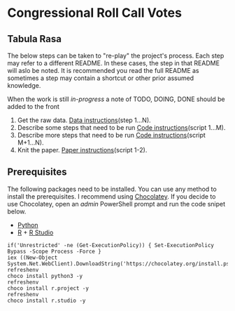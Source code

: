 # Congressional Roll Call Votes



## Tabula Rasa



The below steps can be taken to "re-play" the project's process.
Each step may refer to a different README.
In these cases, the step in that README will aslo be noted.
It is recommended you read the full README as sometimes a step may contain a shortcut or other prior assumed knowledge.

When the work is still _in-progress_ a note of TODO, DOING, DONE should be added to the front

01. Get the raw data.
    [Data instructions](./data/README.md)(step 1...N).
02. Describe some steps that need to be run
    [Code instructions](./code/README.md)(script 1...M).
03. Describe more steps that need to be run
    [Code instructions](./code/README.md)(script M+1...N).
04. Knit the paper.
    [Paper instructions](./paper/README.md)(script 1-2).


## Prerequisites

The following packages need to be installed.
You can use any method to install the prerequisites.
I recommend using [Chocolatey](https://chocolatey.org/install).
If you decide to use Chocolatey, open an _admin_ PowerShell prompt and run the code snipet below.

* [Python](https://www.python.org/downloads/)
* [R](https://cran.r-project.org/bin/windows/base/) + [R Studio](https://www.rstudio.com/products/rstudio/download/)
  
```{ps1}
if('Unrestricted' -ne (Get-ExecutionPolicy)) { Set-ExecutionPolicy Bypass -Scope Process -Force }
iex ((New-Object System.Net.WebClient).DownloadString('https://chocolatey.org/install.ps1'))
refreshenv
choco install python3 -y
refreshenv
choco install r.project -y
refreshenv
choco install r.studio -y
```
